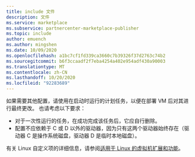 ```yaml
---
title: include 文件
description: 文件
ms.service: marketplace
ms.subservice: partnercenter-marketplace-publisher
ms.topic: include
author: emuench
ms.author: mingshen
ms.date: 10/09/2020
ms.openlocfilehash: a1bc7cf1fd339ca3660c7b39326f37d2763c74b2
ms.sourcegitcommit: b6f3ccaadf2f7eba4254a402e954adf430a90003
ms.translationtype: MT
ms.contentlocale: zh-CN
ms.lasthandoff: 10/20/2020
ms.locfileid: "92283689"
---
```

如果需要其他配置，请使用在启动时运行的计划任务，以便在部署 VM 后对其进行最终更改。 也请考虑以下要求：

- 对于一次性运行的任务，在成功完成该任务后，它应自行删除。
- 配置不应依赖于 C 或 D 以外的驱动器，因为只有这两个驱动器始终存在（驱动器 C 是操作系统磁盘，驱动器 D 是临时本地磁盘）。

有关 Linux 自定义项的详细信息，请参阅[适用于 Linux 的虚拟机扩展和功能](../../virtual-machines/extensions/features-linux.md)。